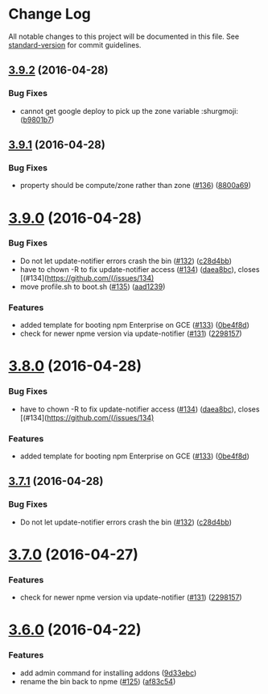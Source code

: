 # Change Log

All notable changes to this project will be documented in this file. See [standard-version](https://github.com/conventional-changelog/standard-version) for commit guidelines.

<a name="3.9.2"></a>
## [3.9.2](https://github.com/npm/npme-installer/compare/v3.9.1...v3.9.2) (2016-04-28)


### Bug Fixes

* cannot get google deploy to pick up the zone variable :shurgmoji: ([b9801b7](https://github.com/npm/npme-installer/commit/b9801b7))



<a name="3.9.1"></a>
## [3.9.1](https://github.com/npm/npme-installer/compare/v3.9.0...v3.9.1) (2016-04-28)


### Bug Fixes

* property should be compute/zone rather than zone ([#136](https://github.com/npm/npme-installer/issues/136)) ([8800a69](https://github.com/npm/npme-installer/commit/8800a69))



<a name="3.9.0"></a>
# [3.9.0](https://github.com/npm/npme-installer/compare/v3.6.0...v3.9.0) (2016-04-28)


### Bug Fixes

* Do not let update-notifier errors crash the bin ([#132](https://github.com/npm/npme-installer/issues/132)) ([c28d4bb](https://github.com/npm/npme-installer/commit/c28d4bb))
* have to chown -R to fix update-notifier access ([#134](https://github.com/npm/npme-installer/issues/134)) ([daea8bc](https://github.com/npm/npme-installer/commit/daea8bc)), closes [(#134](https://github.com/(/issues/134)
* move profile.sh to boot.sh ([#135](https://github.com/npm/npme-installer/issues/135)) ([aad1239](https://github.com/npm/npme-installer/commit/aad1239))

### Features

* added template for booting npm Enterprise on GCE ([#133](https://github.com/npm/npme-installer/issues/133)) ([0be4f8d](https://github.com/npm/npme-installer/commit/0be4f8d))
* check for newer npme version via update-notifier ([#131](https://github.com/npm/npme-installer/issues/131)) ([2298157](https://github.com/npm/npme-installer/commit/2298157))



<a name="3.8.0"></a>
# [3.8.0](https://github.com/npm/npme-installer/compare/v3.7.1...v3.8.0) (2016-04-28)


### Bug Fixes

* have to chown -R to fix update-notifier access ([#134](https://github.com/npm/npme-installer/issues/134)) ([daea8bc](https://github.com/npm/npme-installer/commit/daea8bc)), closes [(#134](https://github.com/(/issues/134)

### Features

* added template for booting npm Enterprise on GCE ([#133](https://github.com/npm/npme-installer/issues/133)) ([0be4f8d](https://github.com/npm/npme-installer/commit/0be4f8d))



<a name="3.7.1"></a>
## [3.7.1](https://github.com/npm/npme-installer/compare/v3.7.0...v3.7.1) (2016-04-28)


### Bug Fixes

* Do not let update-notifier errors crash the bin ([#132](https://github.com/npm/npme-installer/issues/132)) ([c28d4bb](https://github.com/npm/npme-installer/commit/c28d4bb))



<a name="3.7.0"></a>
# [3.7.0](https://github.com/npm/npme-installer/compare/v3.6.0...v3.7.0) (2016-04-27)


### Features

* check for newer npme version via update-notifier ([#131](https://github.com/npm/npme-installer/issues/131)) ([2298157](https://github.com/npm/npme-installer/commit/2298157))



<a name="3.6.0"></a>
# [3.6.0](https://github.com/npm/npme-installer/compare/v3.5.0...v3.6.0) (2016-04-22)


### Features

* add admin command for installing addons ([9d33ebc](https://github.com/npm/npme-installer/commit/9d33ebc))
* rename the bin back to npme ([#125](https://github.com/npm/npme-installer/issues/125)) ([af83c54](https://github.com/npm/npme-installer/commit/af83c54))
